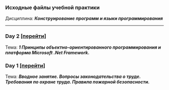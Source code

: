 ### Исходные файлы учебной практики
Дисциплина: ***Конструирование программ и языки программирования***

---

### Day 2 [[перейти]](https://github.com/elgodbro/csharp_practice/tree/main/Day2)
Тема: ***1 Принципы объектно-ориентированного программирования и платформа Microsoft .Net Framework.***

### Day 1 [[перейти]](https://github.com/elgodbro/csharp_practice/tree/main/Day1)
Тема: ***Вводное занятие. Вопросы законодательства о труде. Требования по охране труда. Правила пожарной безопасности.***
